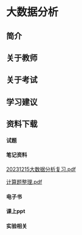 
# 大数据分析

## 简介

## 关于教师

## 关于考试

## 学习建议

## 资料下载
<!-- tabs:start -->

#### **试题**

#### **笔记资料**

[20231215大数据分析复习.pdf](https://raw.gitmirror.com/HIT-OpenCS/HIT-OpenCS-Files/main/大三/大数据分析/materials/20231215大数据分析复习.pdf)

[计算题整理.pdf](https://raw.gitmirror.com/HIT-OpenCS/HIT-OpenCS-Files/main/大三/大数据分析/materials/计算题整理.pdf)


#### **电子书**

#### **课上ppt**

#### **实验相关**

<!-- tabs:end -->


